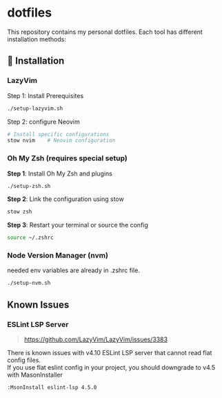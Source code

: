 # dotfiles

This repository contains my personal dotfiles. Each tool has different installation methods:

## 📁 Installation

### LazyVim

Step 1: Install Prerequisites

```bash
./setup-lazyvim.sh
```

Step 2: configure Neovim

```bash
# Install specific configurations
stow nvim    # Neovim configuration
```

### Oh My Zsh (requires special setup)

**Step 1**: Install Oh My Zsh and plugins

```bash
./setup-zsh.sh
```

**Step 2**: Link the configuration using stow

```bash
stow zsh
```

**Step 3**: Restart your terminal or source the config

```bash
source ~/.zshrc
```

### Node Version Manager (nvm)

needed env variables are already in .zshrc file.

```bash
./setup-nvm.sh
```

## Known Issues

### ESLint LSP Server

> <https://github.com/LazyVim/LazyVim/issues/3383>

There is known issues with v4.10 ESLint LSP server that cannot read flat config files.  
If you use flat eslint config in your project, you should downgrade to v4.5 with MasonInstaller

```bash
:MsonInstall eslint-lsp 4.5.0
```
